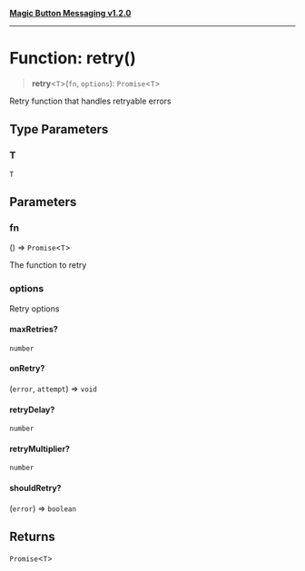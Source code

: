 [**Magic Button Messaging v1.2.0**](../README.md)

***

# Function: retry()

> **retry**\<`T`\>(`fn`, `options`): `Promise`\<`T`\>

Retry function that handles retryable errors

## Type Parameters

### T

`T`

## Parameters

### fn

() => `Promise`\<`T`\>

The function to retry

### options

Retry options

#### maxRetries?

`number`

#### onRetry?

(`error`, `attempt`) => `void`

#### retryDelay?

`number`

#### retryMultiplier?

`number`

#### shouldRetry?

(`error`) => `boolean`

## Returns

`Promise`\<`T`\>
